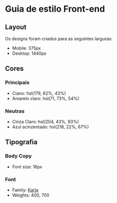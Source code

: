 # Guia de estilo Front-end

## Layout

Os designs foram criados para as seguintes larguras: 

- Mobile: 375px
- Desktop: 1440px

## Cores

### Principais

- Ciano: hsl(179, 62%, 43%)
- Amarelo claro: hsl(71, 73%, 54%)

### Neutras

- Cinza Claro: hsl(204, 43%, 93%)
- Azul acinzentado: hsl(218, 22%, 67%)

## Tipografia

### Body Copy

- Font size: 16px

### Font

- Family: [Karla](https://fonts.google.com/specimen/Karla)
- Weights: 400, 700